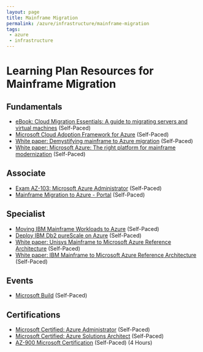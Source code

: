 ```yaml
---
layout: page
title: Mainframe Migration
permalink: /azure/infrastructure/mainframe-migration
tags: 
 - azure
 - infrastructure
---
```


# Learning Plan Resources for Mainframe Migration

## Fundamentals

* [eBook: Cloud Migration Essentials: A guide to migrating servers and virtual machines](https://azure.microsoft.com/en-us/resources/cloud-migration-essentials-e-book/) (Self-Paced)
* [Microsoft Cloud Adoption Framework for Azure](https://docs.microsoft.com/en-us/learn/modules/microsoft-cloud-adoption-framework-for-azure/) (Self-Paced)
* [White paper: Demystifying mainframe to Azure migration](https://azure.microsoft.com/en-us/resources/demystifying-mainframe-to-azure-migration/) (Self-Paced)
* [White paper: Microsoft Azure: The right platform for mainframe modernization](https://www.infosys.com/services/modernization/breathe-new-life-mainframes.html) (Self-Paced)

## Associate

* [Exam AZ-103: Microsoft Azure Administrator](https://docs.microsoft.com/en-us/learn/certifications/exams/az-103) (Self-Paced)
* [Mainframe Migration to Azure - Portal](https://docs.microsoft.com/en-us/archive/blogs/azurecat/mainframe-migration-to-azure-portal) (Self-Paced)

## Specialist

* [Moving IBM Mainframe Workloads to Azure](https://www.microfocus.com/en-us/assets/application-modernization-and-connectivity/moving-ibm-mainframe-workloads-to-azure) (Self-Paced)
* [Deploy IBM Db2 pureScale on Azure](https://azure.microsoft.com/en-us/resources/deploy-ibm-db2-purescale-on-azure/) (Self-Paced)
* [White paper: Unisys Mainframe to Microsoft Azure Reference Architecture](https://www.astadia.com/whitepaper/unisys-mainframe-to-microsoft-azure) (Self-Paced)
* [White paper: IBM Mainframe to Microsoft Azure Reference Architecture](https://www.astadia.com/whitepaper/ibm-mainframe-to-microsoft-azure) (Self-Paced)

## Events

* [Microsoft Build](https://www.microsoft.com/en-us/build) (Self-Paced)

## Certifications

* [Microsoft Certified: Azure Administrator](https://docs.microsoft.com/en-us/learn/certifications/azure-administrator) (Self-Paced)
* [Microsoft Certified: Azure Solutions Architect](https://docs.microsoft.com/en-us/learn/certifications/azure-solutions-architect) (Self-Paced)
* [AZ-900 Microsoft Certification](https://docs.microsoft.com/en-us/learn/certifications/exams/az-900) (Self-Paced) (4 Hours)
